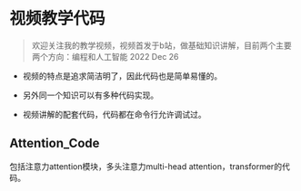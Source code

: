 # 视频教学代码

> 欢迎关注我的教学视频，视频首发于b站，做基础知识讲解，目前两个主要两个方向：编程和人工智能 2022 Dec 26


- 视频的特点是追求简洁明了，因此代码也是简单易懂的。

- 另外同一个知识可以有多种代码实现。

- 视频讲解的配套代码，代码都在命令行允许调试过。


## Attention_Code

包括注意力attention模块，多头注意力multi-head attention，transformer的代码。

